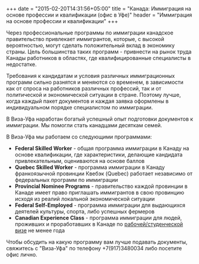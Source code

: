 +++
date = "2015-02-20T14:31:56+05:00"
title = "Канада: Иммиграция на основе профессии и квалификации (офис в Уфе)"
header = "Иммиграция на основе профессии и квалификации"
+++

 Через профессиональные программы по иммиграции канадское правительство привлекает иммигрантов, которые, с высокой вероятностью, могут сделать положительный вклад в экономику страны. Цель большинства таких программ - привнести на рынок труда Канады работников в областях, где квалифицированные специалисты в недостатке.

 Требования к кандидатам и условия различных иммиграционных программ сильно разнятся и меняются со временем, в зависимости как от спроса на работников различных профессий, так и от политической и экономической ситуации в стране. Поэтому лучше, когда каждый пакет документов и каждая заявка оформлены в индивидуальном порядке специалистом по иммиграции.

 В Виза-Уфа наработан богатый успешный опыт подготовки документов к иммиграции. Мы помогли стать канадцами десяткам семей.

 В Виза-Уфа мы работаем со следующими программами:

 * **Federal Skilled Worker** - общая программа иммиграции в Канаду на основе квалификации, где характеристики, делающие кандидата привлекательным, оцениваются на основе баллов
 * **Quebec Skilled Worker** - программа иммиграции в Канаду франкоязычной провинции Квебэк (Quebec) работает независимо от федеральных программ по иммиграции
 * **Provincial Nominee Programs** - правительство каждой провинции в Канаде имеет право приглашать иммигрантов в свою провинцию исходя из реалий локальной экономической ситуации
 * **Federal Self-Employed** - программа иммиграции для выдающихся деятелей культуры, спорта, либо успешных фермеров
 * **Canadian Experience Class** - программа иммиграции для людей, проживших и проработавших в Канаде по [рабочей/студенческой визе](/canada/work-or-study) не менее года

 Чтобы обсудить на какую программу вам лучше подавать документы, свяжитесь с "Виза-Уфа" по телефону +7(917)3480034 либо посетите офис лично.
